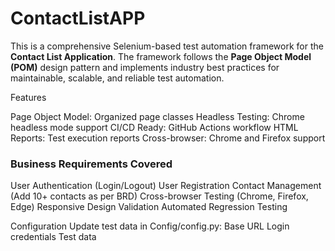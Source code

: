 # ContactListAPP



This is a comprehensive Selenium-based test automation framework for the **Contact List Application**. The framework follows the **Page Object Model (POM)** design pattern and implements industry best practices for maintainable, scalable, and reliable test automation.

Features

Page Object Model: Organized page classes
Headless Testing: Chrome headless mode support
CI/CD Ready: GitHub Actions workflow
HTML Reports: Test execution reports
Cross-browser: Chrome and Firefox support


### Business Requirements Covered
User Authentication (Login/Logout)
User Registration
Contact Management (Add 10+ contacts as per BRD)
Cross-browser Testing (Chrome, Firefox, Edge)
Responsive Design Validation
Automated Regression Testing




 
Configuration
Update test data in Config/config.py:
Base URL
Login credentials
Test data


